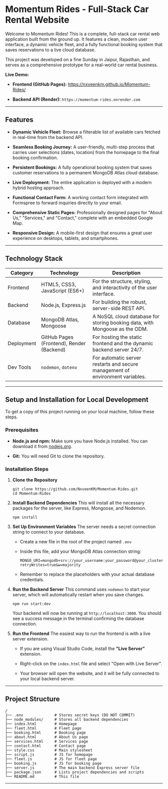 Momentum Rides - Full-Stack Car Rental Website
==============================================

Welcome to Momentum Rides! This is a complete, full-stack car rental web application built from the ground up. It features a clean, modern user interface, a dynamic vehicle fleet, and a fully functional booking system that saves reservations to a live cloud database.

This project was developed on a fine Sunday in Jaipur, Rajasthan, and serves as a comprehensive prototype for a real-world car rental business.

**Live Demo:**

-   **Frontend (GitHub Pages):**  <https://nxveenkm.github.io/Momentum-Rides/>

-   **Backend API (Render):**  `https://momentum-rides.onrender.com`

---

Features
--------

-   **Dynamic Vehicle Fleet:** Browse a filterable list of available cars fetched in real-time from the backend API.

-   **Seamless Booking Journey:** A user-friendly, multi-step process that carries user selections (dates, location) from the homepage to the final booking confirmation.

-   **Persistent Bookings:** A fully operational booking system that saves customer reservations to a permanent MongoDB Atlas cloud database.

-   **Live Deployment:** The entire application is deployed with a modern hybrid hosting approach.

-   **Functional Contact Form:** A working contact form integrated with Formspree to forward inquiries directly to your email.

-   **Comprehensive Static Pages:** Professionally designed pages for "About Us," "Services," and "Contact," complete with an embedded Google Map.

-   **Responsive Design:** A mobile-first design that ensures a great user experience on desktops, tablets, and smartphones.

---

## Technology Stack

| **Category** | **Technology**                            | **Description**                                                               |
| ------------ | ----------------------------------------- | ----------------------------------------------------------------------------- |
| Frontend     | HTML5, CSS3, JavaScript (ES6+)            | For the structure, styling, and interactivity of the user interface.          |
| Backend      | Node.js, Express.js                       | For building the robust, server-side REST API.                                |
| Database     | MongoDB Atlas, Mongoose                   | A NoSQL cloud database for storing booking data, with Mongoose as the ODM.    |
| Deployment   | GitHub Pages (Frontend), Render (Backend) | For hosting the static frontend and the dynamic backend server 24/7.          |
| Dev Tools    | `nodemon`, `dotenv`                       | For automatic server restarts and secure management of environment variables. |
---

Setup and Installation for Local Development
--------------------------------------------

To get a copy of this project running on your local machine, follow these steps.

### Prerequisites

-   **Node.js and npm:** Make sure you have Node.js installed. You can download it from [nodejs.org](https://nodejs.org/ "null").

-   **Git:** You will need Git to clone the repository.

### Installation Steps

1.  **Clone the Repository**

    ```
    git clone https://github.com/NxveenKM/Momentum-Rides.git
    cd Momentum-Rides

    ```

2.  **Install Backend Dependencies** This will install all the necessary packages for the server, like Express, Mongoose, and Nodemon.

    ```
    npm install

    ```

3.  **Set Up Environment Variables** The server needs a secret connection string to connect to your database.

    -   Create a new file in the root of the project named `.env`

    -   Inside this file, add your MongoDB Atlas connection string:

        ```
        MONGO_URI=mongodb+srv://your_username:your_password@your_cluster_url/MomentumRidesDB?retryWrites=true&w=majority

        ```

    -   Remember to replace the placeholders with your actual database credentials.

4.  **Run the Backend Server** This command uses `nodemon` to start your server, which will automatically restart when you save changes.

    ```
    npm run start:dev

    ```

    Your backend will now be running at `http://localhost:3000`. You should see a success message in the terminal confirming the database connection.

5.  **Run the Frontend** The easiest way to run the frontend is with a live server extension.

    -   If you are using Visual Studio Code, install the **"Live Server"** extension.

    -   Right-click on the `index.html` file and select "Open with Live Server".

    -   Your browser will open the website, and it will be fully connected to your local backend server.

---

Project Structure
-----------------

```
/
├── .env              # Stores secret keys (DO NOT COMMIT)
├── node_modules/     # Stores all backend dependencies
├── index.html        # Homepage
├── fleet.html        # Fleet page
├── booking.html      # Booking page
├── about.html        # About Us page
├── services.html     # Services page
├── contact.html      # Contact page
├── style.css         # Main stylesheet
├── script.js         # JS for homepage
├── fleet.js          # JS for fleet page
├── booking.js        # JS for booking page
├── server.js         # The main backend Express server file
├── package.json      # Lists project dependencies and scripts
└── README.md         # This file

```

---

